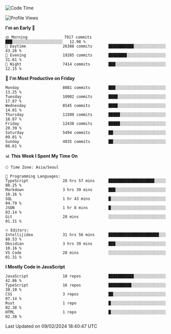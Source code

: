 <!--START_SECTION:waka-->
![Code Time](http://img.shields.io/badge/Code%20Time-5%2C638%20hrs%2042%20mins-blue)

![Profile Views](http://img.shields.io/badge/Profile%20Views-0-blue)

**I'm an Early 🐤** 

```text
🌞 Morning                7917 commits        ███░░░░░░░░░░░░░░░░░░░░░░   12.98 % 
🌆 Daytime                26388 commits       ███████████░░░░░░░░░░░░░░   43.26 % 
🌃 Evening                19285 commits       ████████░░░░░░░░░░░░░░░░░   31.61 % 
🌙 Night                  7414 commits        ███░░░░░░░░░░░░░░░░░░░░░░   12.15 % 
```
📅 **I'm Most Productive on Friday** 

```text
Monday                   8081 commits        ███░░░░░░░░░░░░░░░░░░░░░░   13.25 % 
Tuesday                  10902 commits       ████░░░░░░░░░░░░░░░░░░░░░   17.87 % 
Wednesday                8545 commits        ████░░░░░░░░░░░░░░░░░░░░░   14.01 % 
Thursday                 11509 commits       █████░░░░░░░░░░░░░░░░░░░░   18.87 % 
Friday                   12438 commits       █████░░░░░░░░░░░░░░░░░░░░   20.39 % 
Saturday                 5494 commits        ██░░░░░░░░░░░░░░░░░░░░░░░   09.01 % 
Sunday                   4035 commits        ██░░░░░░░░░░░░░░░░░░░░░░░   06.61 % 
```


📊 **This Week I Spent My Time On** 

```text
🕑︎ Time Zone: Asia/Seoul

💬 Programming Languages: 
TypeScript               28 hrs 57 mins      ████████████████████░░░░░   80.25 % 
Markdown                 3 hrs 39 mins       ███░░░░░░░░░░░░░░░░░░░░░░   10.16 % 
SQL                      1 hr 43 mins        █░░░░░░░░░░░░░░░░░░░░░░░░   04.79 % 
JSON                     1 hr 8 mins         █░░░░░░░░░░░░░░░░░░░░░░░░   03.14 % 
Git                      28 mins             ░░░░░░░░░░░░░░░░░░░░░░░░░   01.31 % 

🔥 Editors: 
Intellijidea             31 hrs 56 mins      ██████████████████████░░░   88.53 % 
Obsidian                 3 hrs 39 mins       ███░░░░░░░░░░░░░░░░░░░░░░   10.16 % 
VS Code                  28 mins             ░░░░░░░░░░░░░░░░░░░░░░░░░   01.31 % 
```

**I Mostly Code in JavaScript** 

```text
JavaScript               18 repos            ███████████░░░░░░░░░░░░░░   42.86 % 
TypeScript               16 repos            ██████████░░░░░░░░░░░░░░░   38.10 % 
CSS                      3 repos             ██░░░░░░░░░░░░░░░░░░░░░░░   07.14 % 
Rust                     1 repo              █░░░░░░░░░░░░░░░░░░░░░░░░   02.38 % 
HTML                     1 repo              █░░░░░░░░░░░░░░░░░░░░░░░░   02.38 % 
```




 Last Updated on 09/02/2024 18:40:47 UTC
<!--END_SECTION:waka-->

